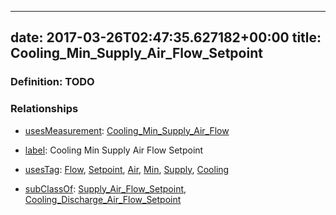 
---
date: 2017-03-26T02:47:35.627182+00:00
title: Cooling_Min_Supply_Air_Flow_Setpoint
---
### Definition: TODO

### Relationships

* [usesMeasurement](https://brickschema.org/schema/1.0/BrickFrame#usesMeasurement): [Cooling_Min_Supply_Air_Flow](https://brickschema.org/schema/1.0/Brick#Cooling_Min_Supply_Air_Flow)

* [label](http://www.w3.org/2000/01/rdf-schema#label): Cooling Min Supply Air Flow Setpoint

* [usesTag](https://brickschema.org/schema/1.0/BrickFrame#usesTag): [Flow](https://brickschema.org/schema/1.0/BrickTag#Flow), [Setpoint](https://brickschema.org/schema/1.0/BrickTag#Setpoint), [Air](https://brickschema.org/schema/1.0/BrickTag#Air), [Min](https://brickschema.org/schema/1.0/BrickTag#Min), [Supply](https://brickschema.org/schema/1.0/BrickTag#Supply), [Cooling](https://brickschema.org/schema/1.0/BrickTag#Cooling)

* [subClassOf](http://www.w3.org/2000/01/rdf-schema#subClassOf): [Supply_Air_Flow_Setpoint](https://brickschema.org/schema/1.0/Brick#Supply_Air_Flow_Setpoint), [Cooling_Discharge_Air_Flow_Setpoint](https://brickschema.org/schema/1.0/Brick#Cooling_Discharge_Air_Flow_Setpoint)
